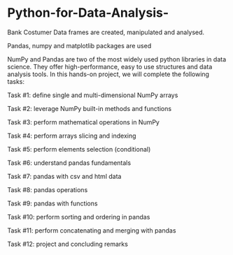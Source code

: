 # Python-for-Data-Analysis-

Bank Costumer Data frames are created, manipulated and analysed.

Pandas, numpy and matplotlib packages are used

NumPy and Pandas are two of the most widely used python libraries in data science. They offer high-performance, easy to use structures and data analysis tools. In this hands-on project, we will complete the following tasks:

Task #1: define single and
multi-dimensional NumPy arrays

Task #2: leverage NumPy built-in methods
and functions

Task #3: perform mathematical operations in
NumPy

Task #4: perform arrays slicing and
indexing

Task #5: perform elements selection
(conditional)

Task #6: understand pandas fundamentals

Task #7: pandas with csv and html data

Task #8: pandas operations

Task #9: pandas with functions

Task #10: perform sorting and ordering in
pandas

Task #11: perform concatenating and merging
with pandas

Task #12: project and concluding remarks


